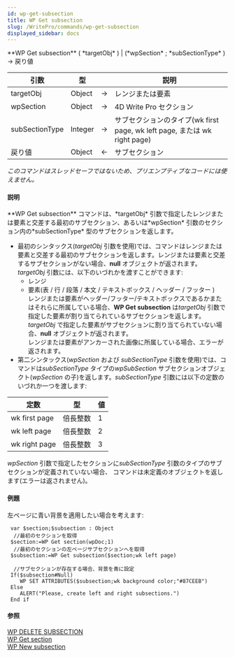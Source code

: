 ```yaml
---
id: wp-get-subsection
title: WP Get subsection
slug: /WritePro/commands/wp-get-subsection
displayed_sidebar: docs
---
```


<!--REF #_command_.WP Get subsection.Syntax-->**WP Get subsection** ( *targetObj* ) | (*wpSection* ; *subSectionType* ) -> 戻り値<!-- END REF-->
<!--REF #_command_.WP Get subsection.Params-->
| 引数 | 型 |  | 説明 |
| --- | --- | --- | --- |
| targetObj | Object | &#8594;  | レンジまたは要素 |
| wpSection | Object | &#8594;  | 4D Write Pro セクション |
| subSectionType | Integer | &#8594;  | サブセクションのタイプ(wk first page, wk left page, または wk right page) |
| 戻り値 | Object | &#8592; | サブセクション |

<!-- END REF-->

*このコマンドはスレッドセーフではないため、プリエンプティブなコードには使えません。*


#### 説明 

<!--REF #_command_.WP Get subsection.Summary-->**WP Get subsection** コマンドは、*targetObj* 引数で指定したレンジまたは要素と交差する最初のサブセクション、あるいは*wpSection* 引数のセクション内の*subSectionType* 型のサブセクションを返します。<!-- END REF-->

* 最初のシンタックス(*targetObj* 引数を使用)では、コマンドはレンジまたは要素と交差する最初のサブセクションを返します。レンジまたは要素と交差するサブセクションがない場合、**null** オブジェクトが返されます。*targetObj* 引数には、以下のいづれかを渡すことができます:  
   * レンジ  
   * 要素(表 / 行 / 段落 / 本文 / テキストボックス / ヘッダー / フッター )  
レンジまたは要素がヘッダー/フッター/テキストボックスであるかまたはそれらに所属している場合、**WP Get subsection** は*targetObj* 引数で指定した要素が割り当てられているサブセクションを返します。*targetObj* で指定した要素がサブセクションに割り当てられていない場合、**null** オブジェクトが返されます。  
レンジまたは要素がアンカーされた画像に所属している場合、エラーが返されます。
* 第二シンタックス(*wpSection* および *subSectionType* 引数を使用)では、コマンドは*subSectionType* タイプの*wpSubSection* サブセクションオブジェクト(*wpSection* の子)を返します。*subSectionType* 引数には以下の定数のいづれか一つを渡します:  
    
| 定数            | 型    | 値 |  
| ------------- | ---- | - |  
| wk first page | 倍長整数 | 1 |  
| wk left page  | 倍長整数 | 2 |  
| wk right page | 倍長整数 | 3 |  
    
    
*wpSection* 引数で指定したセクションに*subSectionType* 引数のタイプのサブセクションが定義されていない場合、 コマンドは未定義のオブジェクトを返します(エラーは返されません)。

#### 例題 

左ページに青い背景を適用したい場合を考えます:

```4d
 var $section;$subsection : Object
  //最初のセクションを取得
 $section:=WP Get section(wpDoc;1)
  //最初のセクションの左ページサブセクションへを取得
 $subsection:=WP Get subsection($section;wk left page)
 
  //サブセクションが存在する場合、背景を青に設定
 If($subsection#Null)
    WP SET ATTRIBUTES($subsection;wk background color;"#87CEEB")
 Else
    ALERT("Please, create left and right subsections.")
 End if
```

#### 参照 

[WP DELETE SUBSECTION](wp-delete-subsection.md)  
[WP Get section](wp-get-section.md)  
[WP New subsection](wp-new-subsection.md)  